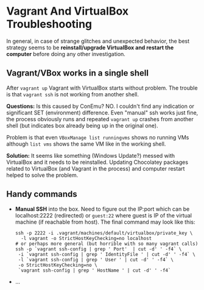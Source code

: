 # Vagrant And VirtualBox Troubleshooting

In general, in case of strange glitches and unexpected behavior, the best strategy seems to be
**reinstall/upgrade VirtualBox and restart the computer** before doing any other investigation.

## Vagrant/VBox works in a single shell

After `vagrant up` Vagrant with VirtualBox starts without problem.
The trouble is that `vagrant ssh` is not working from another shell.

**Questions:** Is this caused by ConEmu? NO.
I couldn't find any indication or significant SET (environment) difference.
Even "manual" ssh works just fine, the process obviously runs and repeated `vagrant up` crashes
from another shell (but indicates box already being up in the original one).

Problem is that even `VBoxManage list runningvms` shows no running VMs although `list vms` shows
the same VM like in the working shell.

**Solution:** It seems like something (Windows Update?) messed with VirtualBox and it needs to
be reinstalled.
Updating Chocolatey packages related to VirtualBox (and Vagrant in the process) and computer
restart helped to solve the problem.


## Handy commands

* **Manual SSH** into the box.
Need to figure out the IP:port which can be localhost:2222 (redirected) or `guest:22` where guest
is IP of the virtual machine (if reachable from host).
The final command may look like this:
    ```
    ssh -p 2222 -i .vagrant/machines/default/virtualbox/private_key \
      -l vagrant -o StrictHostKeyChecking=no localhost
    # or perhaps more general (but horrible with so many vagrant calls)
    ssh -p `vagrant ssh-config | grep ' Port'  | cut -d' ' -f4` \
     -i `vagrant ssh-config | grep ' IdentityFile ' | cut -d' ' -f4` \
     -l `vagrant ssh-config | grep ' User ' | cut -d' ' -f4` \
     -o StrictHostKeyChecking=no \
     `vagrant ssh-config | grep ' HostName ' | cut -d' ' -f4`
    ```

* ...